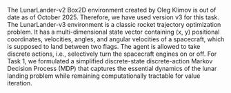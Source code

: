The LunarLander-v2 Box2D environment created by Oleg Klimov is out of date as of October 2025. Therefore, we have used version v3 for this task. The LunarLander-v3 environment is a classic rocket trajectory optimization problem. It has a
multi-dimensional state vector containing (x, y) positional coordinates, velocities, angles, and angular velocities of a spacecraft, which is supposed to land between two flags. The agent is allowed to take discrete actions, i.e., selectively turn the spacecraft engines on or off. For Task 1, we formulated a simplified discrete-state discrete-action Markov Decision Process (MDP) that captures the essential dynamics of the lunar landing problem while remaining computationally tractable for value iteration.
